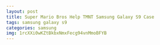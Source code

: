 ```yaml
---
layout: post
title: Super Mario Bros Help TMNT Samsung Galaxy S9 Case
tags: samsung galaxy s9
categories: samsung
img: 1rcXXi0wKZtBkbxNmxFecg94vnMmoBFYB
---
```

